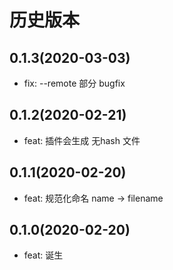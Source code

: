 # 历史版本
## 0.1.3(2020-03-03)
* fix: --remote 部分 bugfix

## 0.1.2(2020-02-21)
* feat: 插件会生成 无hash 文件

## 0.1.1(2020-02-20)
* feat: 规范化命名 name -> filename

## 0.1.0(2020-02-20)
* feat: 诞生